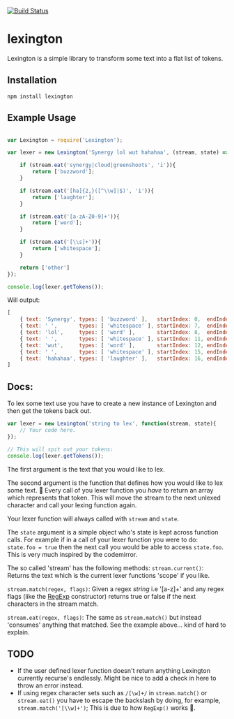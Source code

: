 [![Build Status](https://travis-ci.org/mattvagni/lexington.svg?branch=master)](https://travis-ci.org/mattvagni/lexington) 
# lexington
Lexington is a simple library to transform some text into a flat list of tokens.

## Installation
`npm install lexington`

## Example Usage
```js

var Lexington = require('Lexington');

var lexer = new Lexington('Synergy lol wut hahahaa', (stream, state) => {

    if (stream.eat('synergy|cloud|greenshoots', 'i')){
        return ['buzzword'];
    }

    if (stream.eat('[ha]{2,}([^\\w]|$)', 'i')){
        return ['laughter'];
    }

    if (stream.eat('[a-zA-Z0-9]+')){
        return ['word'];
    }

    if (stream.eat('[\\s]+')){
        return ['whitespace'];
    }

    return ['other']
});

console.log(lexer.getTokens());

```

Will output:

```js
[
    { text: 'Synergy', types: [ 'buzzword' ],   startIndex: 0,  endIndex: 6  },
    { text: ' ',       types: [ 'whitespace' ], startIndex: 7,  endIndex: 7  },
    { text: 'lol',     types: [ 'word' ],       startIndex: 8,  endIndex: 10 },
    { text: ' ',       types: [ 'whitespace' ], startIndex: 11, endIndex: 11 },
    { text: 'wut',     types: [ 'word' ],       startIndex: 12, endIndex: 14 },
    { text: ' ',       types: [ 'whitespace' ], startIndex: 15, endIndex: 15 },
    { text: 'hahahaa', types: [ 'laughter' ],   startIndex: 16, endIndex: 22 }
]
```

## Docs:

To lex some text use you have to create a new instance of Lexington and then get the tokens back out.
```js
var lexer = new Lexington('string to lex', function(stream, state){
    // Your code here.
});

// This will spit out your tokens:
console.log(lexer.getTokens()); 
```
The first argument is the text that you would like to lex.

The second argument is the function that defines how you would like to lex some text. 
:loudspeaker: Every call of you lexer function you _have_ to return an array which represents that token. This will move the stream to the next unlexed character and call your lexing function again.

Your lexer function will always called with `stream` and `state`.

The `state` argument is a simple object who's state is kept across function calls. For example if in a call of your lexer function you were to do: `state.foo = true` then the next call you would be able to access `state.foo`. This is very much inspired by the codemirror.

The so called 'stream' has the following methods:
`stream.current()`:
Returns the text which is the current lexer functions 'scope' if you like.

`stream.match(regex, flags)`:
Given a regex _string_ i.e '[a-z]+' and any regex flags (like the [RegExp](https://developer.mozilla.org/en/docs/Web/JavaScript/Reference/Global_Objects/RegExp) constructor) returns true or false if the next characters in the stream match.

`stream.eat(regex, flags)`:
The same as `stream.match()` but instead 'consumes' anything that matched. See the example above... kind of hard to explain.

## TODO
- If the user defined lexer function doesn't return anything Lexington currently recurse's endlessly. Might be nice to add a check in here to throw an error instead.
- If using regex character sets such as `/[\w]+/` in `stream.match()` or `stream.eat()` you have to escape the backslash by doing, for example, `stream.match('[\\w]+')`; This is due to how `RegExp()` works :poop:.



